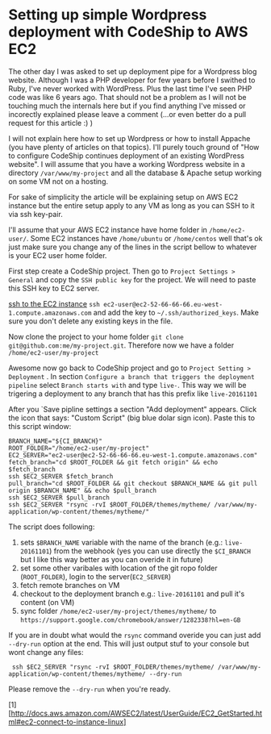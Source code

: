 # Setting up simple Wordpress deployment with CodeShip to AWS EC2

The other day I was asked to set up deployment pipe for a Wordpress blog
website. Although I was a PHP developer for few years before I swithed
to Ruby, I've never worked with WordPress. Plus the last time I've seen PHP
code was like 6 years ago. That should not be a problem as I will not be
touching much the internals here but if you find anything I've missed or
incorectly explained please leave a comment (...or even better do a
pull request for this article :) )

I will not explain here how to set up Wordpress or how to install
Appache (you have  plenty of articles on that topics). I'll purely touch
ground of "How to configure CodeShip continues deployment of an existing WordPress
website". I will assume that you have a working Wordpress website in a
directory `/var/www/my-project` and all the database & Apache setup
working on some VM not on a hosting.

For sake of simplicity the article will be explaining setup on AWS EC2
instance but the entire setup apply to any VM as long as you can SSH to
it via ssh key-pair.

 I'll  assume that your AWS EC2 instance have home folder in
`/home/ec2-user/`. Some EC2 instances have `/home/ubuntu` or
`/home/centos` well that's ok just make sure you change any of the lines
in the script bellow to whatever is your EC2 user home folder.

First step create a CodeShip project. Then go to `Project Settings >
General` and copy the `SSH public key` for the project. We will need to
paste this SSH key to EC2 server. 

[ssh to the EC2 instance](1) `ssh ec2-user@ec2-52-66-66-66.eu-west-1.compute.amazonaws.com`
and add the key to `~/.ssh/authorized_keys`. Make sure you don't delete
any existing keys in the file.

Now clone the project to your home folder `git clone
git@github.com:me/my-project.git`. Therefore now we have a folder `/home/ec2-user/my-project`

Awesome now go back to CodeShip project and go to `Project Setting >
Deployment` . In section `Configure a branch that triggers the deployment
pipeline` select `Branch starts with` and type `live-`. This way we will
be trigering a deployment to any branch that has this prefix like
`live-20161101` 

After you `Save pipline settings a section  "Add deployment" appears. Click the icon that says:
"Custom Script" (big blue dolar sign icon). Paste this to this script
window:

```
BRANCH_NAME="${CI_BRANCH}"
ROOT_FOLDER="/home/ec2-user/my-project"
EC2_SERVER="ec2-user@ec2-52-66-66-66.eu-west-1.compute.amazonaws.com"
fetch_branch="cd $ROOT_FOLDER && git fetch origin" && echo $fetch_branch
ssh $EC2_SERVER $fetch_branch
pull_branch="cd $ROOT_FOLDER && git checkout $BRANCH_NAME && git pull
origin $BRANCH_NAME" && echo $pull_branch
ssh $EC2_SERVER $pull_branch
ssh $EC2_SERVER "rsync -rvI $ROOT_FOLDER/themes/mytheme/ /var/www/my-application/wp-content/themes/mytheme/"
```

The script does following:

1. sets `$BRANCH_NAME` variable with the name of the branch (e.g.: `live-20161101`) from the
   webhook (yes you can use directly the `$CI_BRANCH` but I like this
   way better as you can overide it in future)
2. set some other varibales with location of the git ropo folder
   (`ROOT_FOLDER`), login to the server(`EC2_SERVER`)
3. fetch remote branches on VM
4. checkout to the deployment branch e.g.: `live-20161101` and pull it's
   content (on VM)
5. sync folder `/home/ec2-user/my-project/themes/mytheme/` to
   `https://support.google.com/chromebook/answer/1282338?hl=en-GB`



If you are in doubt what would the `rsync` command overide you can just
add `--dry-run` option at the end. This will just output stuf to your
console but wont change any files:

` ssh $EC2_SERVER "rsync -rvI $ROOT_FOLDER/themes/mytheme/ /var/www/my-application/wp-content/themes/mytheme/ --dry-run`

Please remove the `--dry-run` when you're ready.

[1][http://docs.aws.amazon.com/AWSEC2/latest/UserGuide/EC2_GetStarted.html#ec2-connect-to-instance-linux]

